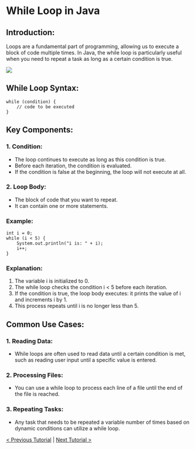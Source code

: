 # While Loop in Java

## Introduction:
Loops are a fundamental part of programming, allowing us to execute a block of code multiple times. In Java, the while loop is particularly useful when you need to repeat a task as long as a certain condition is true.

[![](https://markdown-videos-api.jorgenkh.no/youtube/w6Q9K-E_KmA)](https://youtu.be/w6Q9K-E_KmA)

## While Loop Syntax:
```
while (condition) {
    // code to be executed
}
```

## Key Components:
### 1. Condition:
* The loop continues to execute as long as this condition is true.
* Before each iteration, the condition is evaluated.
* If the condition is false at the beginning, the loop will not execute at all.

### 2. Loop Body:
* The block of code that you want to repeat.
* It can contain one or more statements.

### Example:
```
int i = 0;
while (i < 5) {
    System.out.println("i is: " + i);
    i++;
}
```

### Explanation:
1. The variable i is initialized to 0.
2. The while loop checks the condition i < 5 before each iteration.
3. If the condition is true, the loop body executes: it prints the value of i and increments i by 1.
4. This process repeats until i is no longer less than 5.

## Common Use Cases:
### 1. Reading Data:
* While loops are often used to read data until a certain condition is met, such as reading user input until a specific value is entered.

### 2. Processing Files:
* You can use a while loop to process each line of a file until the end of the file is reached.

### 3. Repeating Tasks:
* Any task that needs to be repeated a variable number of times based on dynamic conditions can utilize a while loop.

[< Previous Tutorial](https://github.com/nakulmitra/java-tutorial/blob/master/control-flow-statements/switch/SwitchTheory.md) | [Next Tutorial >](https://github.com/nakulmitra/java-tutorial/blob/master/control-flow-statements/loops/for-loop/ForLoopTheory.md)